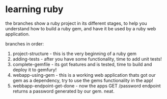 # learning ruby


the branches show a ruby project in its different stages, to help you understand how to build a ruby gem, and have it be used by a ruby web application.

branches in order:

1. project-structure - this is the very beginning of a ruby gem
2. adding-tests - after you have some functionality, time to add unit tests!
3. complete-gemfile  - its got features and is tested, time to build and deploy it to gemfury!
4. webapp-using-gem  - this is a working web application thats got our gem as a dependency, try to use the gems functionality in the app!
5. webbapp-endpoint-get-done - now the apps GET /password endpoint returns a password generated by our gem. neat.

